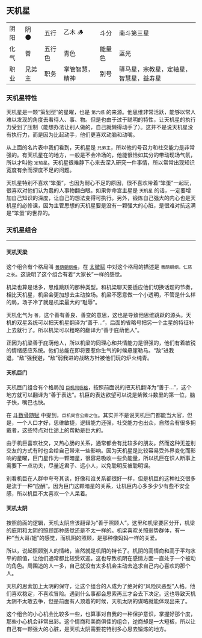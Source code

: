 ## 天机星 <Badge type="warning" text="命宫出现概率≈4.13%" />

<table class="star-card">
  <tr>
    <td>阴阳</td>
    <td>阴 🌑</td>
    <td>五行</td>
    <td>乙木 🪵</td>
    <td>斗分</td>
    <td>南斗第三星</td>
  </tr>
  <tr>
    <td>化气</td>
    <td>善</td>
    <td>五行色</td>
    <td>青色</td>
    <td>能量色</td>
    <td>蓝光</td>
  </tr>
  <tr>
    <td>职业</td>
    <td>兄弟主</td>
    <td>职务</td>
    <td>掌管智慧，精神</td>
    <td>别号</td>
    <td>驿马星，宗教星，定轴星，智慧星，益寿星</td>
  </tr> 
</table>

### 天机星特性

天机星是一颗“策划型”的星曜，也是 `第六感` 的来源。他思维非常活跃，能够以常人难以发现的角度去看待人、事、物。但是也由于过于聪明的特性，让天机星的执行力受到了压制（能想办法让别人做的，自己就懒得动手了）。这并不是说天机星没有执行力，而是因为比起动手，他们更喜欢动脑和动嘴。

从上面的名片表中我们看到，天机星是 `兄弟主`，所以他的号召力和社交能力是非常强的。有天机星在的地方，一般是不会冷场的，他能很恰如其分的带动现场气氛，所以才叫他 `定轴星`。天机星很难静下心来去深入研究一件事情，所以常常出现知识宽度有余而深度不足的问题。

天机星特别不喜欢“笨蛋”，也因为耐心不足的原因，很不喜欢带着“笨蛋”一起玩，很喜欢对他们认为蠢的人事物翻白眼。如果你命宫主星是 `天机星` 的话，一定要增加自己知识的深度，让自己的想法变得可执行。另外，锻炼自己强大的内心也是天机星的必修课，因为主管思想的天机星要是没有一颗强大的心脏，是很难对抗这满是“笨蛋”的世界的。

### 天机星组合

---

#### 天机天梁 <Badge type="warning" text="命宫出现概率≈2.72%" />

这个组合有个格局叫 [`善荫朝纲格`](./pattern.md#善荫朝纲)，在 [太微赋](./ancientBook-1.md#太微赋) 中对这个格局的描述是 `善荫朝纲，仁慈之长`。这说明了这个组合有着“大家长”一样的感觉。

机梁也算是话多，思维跳跃的那种类型。和机梁聊天要适应他们切换话题的节奏，相比天机星，机梁会更加想去主动控场。机梁不愿意做一个小透明，不管是什么样的局，场子冷了就是机梁最大的“耻辱”。

天机化气为 `善`，这个善有善良、善变的意思，这也是导致他思维跳跃的源头。天机的双星系统可以把天机星翻译为“善于...”，后面的省略号把另一个主星的特征补上去就行了。所以机梁可以粗略的翻译为“善于庇荫他人”。

正因为机梁善于庇荫他人，所以机梁的同理心和共情能力是很强的，他们有着敏锐的情绪感应系统。他们总能在即将要惹你生气的时候悬崖勒马。“敌”进我退，“敌”强我避，“敌”弱我进的战略方针被他们玩的炉火纯青。

#### 天机巨门 <Badge type="warning" text="命宫出现概率≈2.88%" />

天机巨门组合有个格局加 [`巨机同临格`](./pattern.md#巨机同临)，按照前面说的把天机翻译为“善于...”，这个地方就可以翻译为“善于表达”。机巨的表达欲望可以说是紫微斗数里的第一位，脑子快，嘴巴也快。

在 [斗数骨随赋](./ancientBook-1.md#斗数骨随赋) 中提到，`巨机同宫公卿之位`。其实并不是说天机巨门都能当大官，但是，一个人口才好，思维敏捷，逻辑能力还强，社交能力也出众，自然会有很多拥戴者，这些特点对仕途上的帮助是巨大的。

由于机巨喜欢社交，又热心肠的关系，通常都会有比较多的朋友。然而这种无差别交友的方式有时也会给自己带来一些影响。因为天机星是比较容易受外界变化而影响的星曜，巨门星作为一颗暗星，很容易吸收一些负能量，所以机巨在识人断事上需要下一点功夫，尽量近君子、远小人，以免聪明反被聪明误。

别看机巨在人群中夸夸其谈，好像和谁关系都很好一样，但是机巨的这种社交很多是流于一种“应酬”。因为巨门这颗暗星的关系，让机巨内心多多少少有些不安全感，所以机巨不太喜欢一个人呆着。

#### 天机太阴 <Badge type="warning" text="命宫出现概率≈2.83%" />

按照前面的逻辑，天机太阴应该翻译为“善于照顾人”。这里和机梁要区分开，机梁的庇阴和太阴的照顾那种感觉还是不太一样的。机梁喜欢关照弱势群体，有一种“当大哥/姐”的感觉，而机阴的照顾，是那种像妈妈一样的关爱。

所以，说起照顾别人的情绪，当然就是机阴的特长了。机阴的高情商和高于平均水平的颜值，让他们通常都比较受欢迎。这也导致机阴在感情方面一直处于一个被动的角色。周围追的人一多，自己就没有太多机会主动去追求自己内心喜欢的那个人。

天机的思索加上太阴的保守，让这个组合的人成为了绝对的“风险厌恶型”人格。他们喜欢稳定，不喜欢冒险。遇到什么事都会思索再三才会去下决定。这也导致天机太阴不太敢去争，但是前面有人顶着的时候，天机太阴的谋略就能体现出来了。

这个组合的小心机会比较多一些，也算事对自我的一种保护意识，掌握好那个度，那些小心机会非常出彩。这个情商和美商俱佳的组合，逆商却是一大短板，所以让自己有一颗强大的心脏，是天机太阴需要花特别多心思去锻炼的地方。
